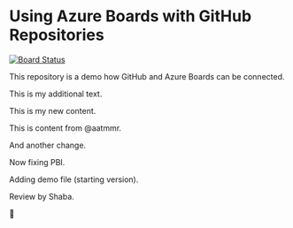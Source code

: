 # Using Azure Boards with GitHub Repositories

[![Board Status](https://dev.azure.com/xpirit/b87fdb63-fb3b-48fd-8fea-4563654361b3/0afb03b5-20ad-442f-a437-bfbea0048b47/_apis/work/boardbadge/75442158-14bd-4ef3-9c09-bf2ffe469466)](https://dev.azure.com/xpirit/b87fdb63-fb3b-48fd-8fea-4563654361b3/_boards/board/t/0afb03b5-20ad-442f-a437-bfbea0048b47/Backlog%20items/)

This repository is a demo how GitHub and Azure Boards can be connected.

This is my additional text.

This is my new content.

This is content from @aatmmr.

And another change.

Now fixing PBI.

Adding demo file (starting version).

Review by Shaba.

🚀
